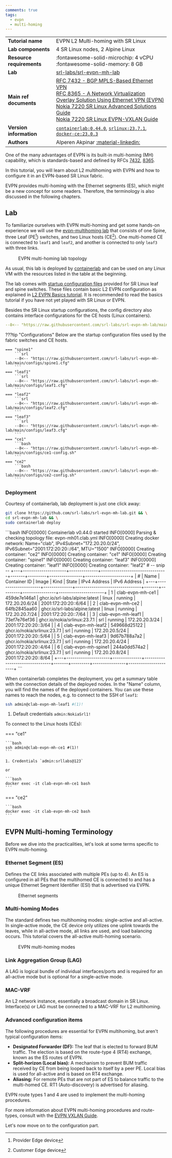 ```yaml
---
comments: true
tags:
  - evpn
  - multi-homing
---
```



|                           |                                                                                                                                                                                                                                                                                                                                                                                                                                                                                                                                                     |
| ------------------------- | --------------------------------------------------------------------------------------------------------------------------------------------------------------------------------------------------------------------------------------------------------------------------------------------------------------------------------------------------------------------------------------------------------------------------------------------------------------------------------------------------------------------------------------------------- |
| **Tutorial name**         | EVPN L2 Multi-homing with SR Linux                                                                                                                                                                                                                                                                                                                                                                                                                                                                                                                  |
| **Lab components**        | 4 SR Linux nodes, 2 Alpine Linux                                                                                                                                                                                                                                                                                                                                                                                                                                                                                                                    |
| **Resource requirements** | :fontawesome-solid-microchip: 4 vCPU <br/>:fontawesome-solid-memory: 8 GB                                                                                                                                                                                                                                                                                                                                                                                                                                                                           |  |
| **Lab**                   | [srl-labs/srl-evpn-mh-lab][lab]                                                                                                                                                                                                                                                                                                                                                                                                                                                                                                                     |
| **Main ref documents**    | [RFC 7432 - BGP MPLS-Based Ethernet VPN](https://datatracker.ietf.org/doc/html/rfc7432)<br/>[RFC 8365 - A Network Virtualization Overlay Solution Using Ethernet VPN (EVPN)](https://datatracker.ietf.org/doc/html/rfc8365)<br/>[Nokia 7220 SR Linux Advanced Solutions Guide](https://documentation.nokia.com/srlinux/23-7/books/advanced-solutions/evpn-vxlan-layer-2-multi-hom.html)<br/>[Nokia 7220 SR Linux EVPN-VXLAN Guide](https://documentation.nokia.com/srlinux/23-7/books/evpn-vxlan/evpn-vxlan-tunnels-layer-2.html#evpn-l2-multi-hom) |
| **Version information**   | [`containerlab:0.44.0`][clab-install], [`srlinux:23.7.1`][srlinux-container], [`docker-ce:23.0.3`][docker-install]                                                                                                                                                                                                                                                                                                                                                                                                                                  |
| **Authors**               | Alperen Akpinar [:material-linkedin:][aakpinar-linkedin]                                                                                                                                                                                                                                                                                                                                                                                                                                                                                            |

One of the many advantages of EVPN is its built-in multi-homing (MH) capability, which is standards-based and defined by RFCs [7432](https://datatracker.ietf.org/doc/html/rfc7432), [8365](https://datatracker.ietf.org/doc/html/rfc8365).

In this tutorial, you will learn about L2 multihoming with EVPN and how to configure it in an EVPN-based SR Linux fabric.

EVPN provides multi-homing with the Ethernet segments (ES), which might be a new concept for some readers. Therefore, the terminology is also discussed in the following chapters.

## Lab

To familiarize ourselves with EVPN multi-homing and get some hands-on experience we will use the [evpn-multihoming lab](https://github.com/srl-labs/srl-evpn-mh-lab) that consists of one Spine, three Leaf (PE[^1]) switches, and two Linux hosts (CE[^2]). One multi-homed CE is connected to `leaf1` and `leaf2`, and another is connected to only `leaf3` with three links.

<figure markdown>
  <div class="mxgraph" style="max-width:100%;border:1px solid transparent;margin:0 auto; display:block;" data-mxgraph='{"page":0,"zoom":2,"highlight":"#0000ff","nav":true,"check-visible-state":true,"resize":true,"url":"https://raw.githubusercontent.com/srl-labs/srl-evpn-mh-lab/main/images/evpn-mh.drawio"}'></div>
  <figcaption>EVPN multi-homing lab topology</figcaption>
</figure>

As usual, this lab is deployed by [containerlab](https://containerlab.dev) and can be used on any Linux VM with the resources listed in the table at the beginning.

The lab comes with [startup configuration files][configs] provided for SR Linux leaf and spine switches. These files contain basic L2 EVPN configuration as explained in [L2 EVPN Basics tutorial](https://learn.srlinux.dev/tutorials/l2evpn/evpn/#mac-vrf). It is recommended to read the basics tutorial if you have not yet played with SR Linux or EVPN.

Besides the SR Linux startup configurations, the config directory also contains interface configurations for the CE hosts (Linux containers).

```yaml
--8<-- "https://raw.githubusercontent.com/srl-labs/srl-evpn-mh-lab/main/evpn-mh.clab.yml"
```

???tip "Configurations"
    Below are the startup configuration files used by the fabric switches and CE hosts.

    === "spine1"
        ```srl
        --8<-- "https://raw.githubusercontent.com/srl-labs/srl-evpn-mh-lab/main/configs/spine1.cfg"
        ```
    === "leaf1"
        ```srl
        --8<-- "https://raw.githubusercontent.com/srl-labs/srl-evpn-mh-lab/main/configs/leaf1.cfg"
        ```
    === "leaf2"
        ```srl
        --8<-- "https://raw.githubusercontent.com/srl-labs/srl-evpn-mh-lab/main/configs/leaf2.cfg"
        ```
    === "leaf3"
        ```srl
        --8<-- "https://raw.githubusercontent.com/srl-labs/srl-evpn-mh-lab/main/configs/leaf3.cfg"
        ```
    === "ce1"
        ```bash
        --8<-- "https://raw.githubusercontent.com/srl-labs/srl-evpn-mh-lab/main/configs/ce1-config.sh"
        ```
    === "ce2"
        ```bash
        --8<-- "https://raw.githubusercontent.com/srl-labs/srl-evpn-mh-lab/main/configs/ce2-config.sh"
        ```

### Deployment

Courtesy of containerlab, lab deployment is just one click away:

```bash
git clone https://github.com/srl-labs/srl-evpn-mh-lab.git && \
cd srl-evpn-mh-lab && \
sudo containerlab deploy
```

<div class="embed-result">
```bash
INFO[0000] Containerlab v0.44.0 started
INFO[0000] Parsing & checking topology file: evpn-mh01.clab.yml
INFO[0000] Creating docker network: Name="clab", IPv4Subnet="172.20.20.0/24", IPv6Subnet="2001:172:20:20::/64", MTU="1500"
INFO[0000] Creating container: "ce2"
INFO[0000] Creating container: "ce1"
INFO[0000] Creating container: "spine1"
INFO[0000] Creating container: "leaf3"
INFO[0000] Creating container: "leaf1"
INFO[0000] Creating container: "leaf2"
# -- snip --
+---+---------------------+--------------+--------------------------------+-------+---------+----------------+----------------------+
| # |        Name         | Container ID |             Image              | Kind  |  State  |  IPv4 Address  |     IPv6 Address     |
+---+---------------------+--------------+--------------------------------+-------+---------+----------------+----------------------+
| 1 | clab-evpn-mh-ce1    | 459de7e146a1 | ghcr.io/srl-labs/alpine:latest | linux | running | 172.20.20.6/24 | 2001:172:20:20::6/64 |
| 2 | clab-evpn-mh-ce2    | 64fb2845aa60 | ghcr.io/srl-labs/alpine:latest | linux | running | 172.20.20.7/24 | 2001:172:20:20::7/64 |
| 3 | clab-evpn-mh-leaf1  | 73ef7e76ef36 | ghcr.io/nokia/srlinux:23.7.1   | srl   | running | 172.20.20.3/24 | 2001:172:20:20::3/64 |
| 4 | clab-evpn-mh-leaf2  | 549668d25122 | ghcr.io/nokia/srlinux:23.7.1   | srl   | running | 172.20.20.5/24 | 2001:172:20:20::5/64 |
| 5 | clab-evpn-mh-leaf3  | 9d67b788a7a2 | ghcr.io/nokia/srlinux:23.7.1   | srl   | running | 172.20.20.4/24 | 2001:172:20:20::4/64 |
| 6 | clab-evpn-mh-spine1 | 244a0dd574a2 | ghcr.io/nokia/srlinux:23.7.1   | srl   | running | 172.20.20.8/24 | 2001:172:20:20::8/64 |
+---+---------------------+--------------+--------------------------------+-------+---------+----------------+----------------------+
```
</div>

When containerlab completes the deployment, you get a summary table with the connection details of the deployed nodes. In the "Name" column, you will find the names of the deployed containers. You can use these names to reach the nodes, e.g. to connect to the SSH of `leaf1`:

```bash
ssh admin@clab-evpn-mh-leaf1 #(1)!
```

1. Default credentials `admin:NokiaSrl1!`

To connect to the Linux hosts (CEs):

=== "ce1"

    ```bash
    ssh admin@clab-evpn-mh-ce1 #(1)!
    ```

    1. Credentials `admin:srllabs@123`

    or

    ```bash
    docker exec -it clab-evpn-mh-ce1 bash
    ```

=== "ce2"

    ```bash
    docker exec -it clab-evpn-mh-ce2 bash
    ```

## EVPN Multi-homing Terminology

Before we dive into the practicalities, let's look at some terms specific to EVPN multi-homing.

### Ethernet Segment (ES)

Defines the CE links associated with multiple PEs (up to 4). An ES is configured in all PEs that the multihomed CE is connected to and has a unique Ethernet Segment Identifier (ESI) that is advertised via EVPN.

<figure markdown>
  <div class="mxgraph" style="max-width:100%;border:1px solid transparent;margin:0 auto; display:block;" data-mxgraph='{"page":1,"zoom":2,"highlight":"#0000ff","nav":true,"check-visible-state":true,"resize":true,"url":"https://raw.githubusercontent.com/srl-labs/srl-evpn-mh-lab/main/images/evpn-mh.drawio"}'></div>
  <figcaption>Ethernet segments</figcaption>
</figure>

### Multi-homing Modes

The standard defines two multihoming modes: single-active and all-active. In single-active mode, the CE device only utilizes one uplink towards the leaves, while in all-active mode, all links are used, and load balancing occurs. This tutorial covers the all-active multi-homing scenario.

<figure markdown>
  <div class="mxgraph" style="max-width:100%;border:1px solid transparent;margin:0 auto; display:block;" data-mxgraph='{"page":2,"zoom":2,"highlight":"#0000ff","nav":true,"check-visible-state":true,"resize":true,"url":"https://raw.githubusercontent.com/srl-labs/srl-evpn-mh-lab/main/images/evpn-mh.drawio"}'></div>
  <figcaption>EVPN multi-homing modes</figcaption>
</figure>

### Link Aggregation Group (LAG)

A LAG is logical bundle of individual interfaces/ports and is required for an all-active mode but is optional for a single-active mode.

### MAC-VRF

An L2 network instance, essentially a broadcast domain in SR Linux. Interface(s) or LAG must be connected to a MAC-VRF for L2 multihoming.

### Advanced configuration items

The following procedures are essential for EVPN multihoming, but aren't typical configuration items:

+ **Designated Forwarder (DF):** The leaf that is elected to forward BUM traffic. The election is based on the route-type 4 (RT4) exchange, known as the ES routes of EVPN.
+ **Split-horizon (Local bias):** A mechanism to prevent BUM traffic received by CE from being looped back to itself by a peer PE. Local bias is used for all-active and is based on RT4 exchange.
+ **Aliasing:** For remote PEs that are not part of ES to balance traffic to the multi-homed CE. RT1 (Auto-discovery) is advertised for aliasing.

EVPN route types 1 and 4 are used to implement the multi-homing procedures.

For more information about EVPN multi-homing procedures and route-types, consult with the [EVPN VXLAN Guide](https://documentation.nokia.com/srlinux/23-7/books/evpn-vxlan/evpn-vxlan-tunnels-layer-2.html#evpn-l2-multi-hom).

Let's now move on to the configuration part.

[lab]: https://github.com/srl-labs/srl-evpn-mh-lab
[topofile]: https://github.com/srl-labs/srl-evpn-mh-lab/blob/main/evpn-mh.clab.yml
[clab-install]: https://containerlab.srlinux.dev/install/
[srlinux-container]: https://github.com/orgs/nokia/packages/container/package/srlinux
[docker-install]: https://docs.docker.com/engine/install/
[configs]: https://github.com/srl-labs/srl-evpn-mh-lab/tree/main/configs
[path-evpn-mh]: https://github.com/srl-labs/srl-evpn-mh-lab.git
[aakpinar-linkedin]: https://www.linkedin.com/in/alperenakpinar/

<script type="text/javascript" src="https://viewer.diagrams.net/js/viewer-static.min.js" async></script>

[^1]: Provider Edge device
[^2]: Customer Edge device
